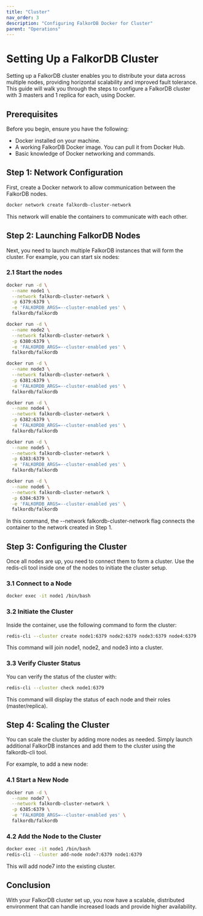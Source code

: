 ```yaml
---
title: "Cluster"
nav_order: 3
description: "Configuring FalkorDB Docker for Cluster"
parent: "Operations"
---
```


# Setting Up a FalkorDB Cluster

Setting up a FalkorDB cluster enables you to distribute your data across multiple nodes, providing horizontal scalability and improved fault tolerance. This guide will walk you through the steps to configure a FalkorDB cluster with 3 masters and 1 replica for each, using Docker.

## Prerequisites

Before you begin, ensure you have the following:

* Docker installed on your machine.
* A working FalkorDB Docker image. You can pull it from Docker Hub.
* Basic knowledge of Docker networking and commands.

## Step 1: Network Configuration

First, create a Docker network to allow communication between the FalkorDB nodes.

```bash
docker network create falkordb-cluster-network
```

This network will enable the containers to communicate with each other.

## Step 2: Launching FalkorDB Nodes

Next, you need to launch multiple FalkorDB instances that will form the cluster. For example, you can start six nodes:

### 2.1 Start the nodes

```bash
docker run -d \
  --name node1 \
  --network falkordb-cluster-network \
  -p 6379:6379 \
  -e 'FALKORDB_ARGS=--cluster-enabled yes' \
  falkordb/falkordb
```

```bash
docker run -d \
  --name node2 \
  --network falkordb-cluster-network \
  -p 6380:6379 \
  -e 'FALKORDB_ARGS=--cluster-enabled yes' \
  falkordb/falkordb
```

```bash
docker run -d \
  --name node3 \
  --network falkordb-cluster-network \
  -p 6381:6379 \
  -e 'FALKORDB_ARGS=--cluster-enabled yes' \
  falkordb/falkordb
```

```bash
docker run -d \
  --name node4 \
  --network falkordb-cluster-network \
  -p 6382:6379 \
  -e 'FALKORDB_ARGS=--cluster-enabled yes' \
  falkordb/falkordb
```

```bash
docker run -d \
  --name node5 \
  --network falkordb-cluster-network \
  -p 6383:6379 \
  -e 'FALKORDB_ARGS=--cluster-enabled yes' \
  falkordb/falkordb
```

```bash
docker run -d \
  --name node6 \
  --network falkordb-cluster-network \
  -p 6384:6379 \
  -e 'FALKORDB_ARGS=--cluster-enabled yes' \
  falkordb/falkordb
```

In this command, the --network falkordb-cluster-network flag connects the container to the network created in Step 1.

## Step 3: Configuring the Cluster

Once all nodes are up, you need to connect them to form a cluster. Use the redis-cli tool inside one of the nodes to initiate the cluster setup.

### 3.1 Connect to a Node

```bash
docker exec -it node1 /bin/bash
```

### 3.2 Initiate the Cluster

Inside the container, use the following command to form the cluster:

```bash
redis-cli --cluster create node1:6379 node2:6379 node3:6379 node4:6379 node5:6379 node6:6379 --cluster-replicas 1
```

This command will join node1, node2, and node3 into a cluster.

### 3.3 Verify Cluster Status

You can verify the status of the cluster with:

```bash
redis-cli --cluster check node1:6379
```
This command will display the status of each node and their roles (master/replica).

## Step 4: Scaling the Cluster

You can scale the cluster by adding more nodes as needed. Simply launch additional FalkorDB instances and add them to the cluster using the falkordb-cli tool.

For example, to add a new node:

### 4.1 Start a New Node

```bash
docker run -d \
  --name node7 \
  --network falkordb-cluster-network \
  -p 6385:6379 \
  -e 'FALKORDB_ARGS=--cluster-enabled yes' \
  falkordb/falkordb
```

### 4.2 Add the Node to the Cluster

```bash
docker exec -it node1 /bin/bash
redis-cli --cluster add-node node7:6379 node1:6379
```

This will add node7 into the existing cluster.

## Conclusion

With your FalkorDB cluster set up, you now have a scalable, distributed environment that can handle increased loads and provide higher availability. 